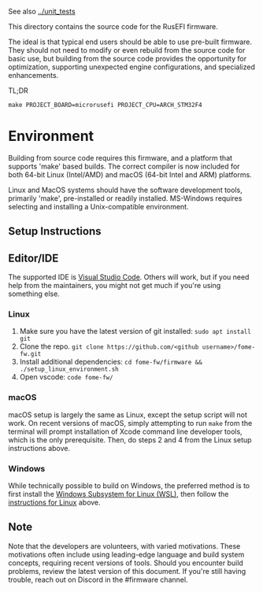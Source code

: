 See also [../unit_tests](../unit_tests)

This directory contains the source code for the RusEFI firmware.

The ideal is that typical end users should be able to use pre-built
firmware.  They should not need to modify or even rebuild from the
source code for basic use, but building from the source code provides
the opportunity for optimization, supporting unexpected engine
configurations, and specialized enhancements.


TL;DR

``make PROJECT_BOARD=microrusefi PROJECT_CPU=ARCH_STM32F4``

# Environment

Building from source code requires this firmware, and a platform that
supports 'make' based builds. The correct compiler is now included for
both 64-bit Linux (Intel/AMD) and macOS (64-bit Intel and ARM) platforms.

Linux and MacOS systems should have the software development tools,
primarily 'make', pre-installed or readily installed.  MS-Windows
requires selecting and installing a Unix-compatible environment.

## Setup Instructions

## Editor/IDE

The supported IDE is [Visual Studio Code](https://code.visualstudio.com/).
Others will work, but if you need help from the maintainers, you might not
get much if you're using something else.

### Linux

1. Make sure you have the latest version of git installed: `sudo apt install git`
1. Clone the repo. `git clone https://github.com/<github username>/fome-fw.git`
1. Install additional dependencies: `cd fome-fw/firmware && ./setup_linux_environment.sh`
1. Open vscode: `code fome-fw/`

### macOS

macOS setup is largely the same as Linux, except the setup script will not work.
On recent versions of macOS, simply attempting to run `make` from the terminal
will prompt installation of Xcode command line developer tools, which is the only
prerequisite. Then, do steps 2 and 4 from the Linux setup instructions above.

### Windows

While technically possible to build on Windows, the preferred method is to first install
the [Windows Subsystem for Linux (WSL)](), then follow the [instructions for Linux](#linux)
above.

## Note

Note that the developers are volunteers, with varied motivations.
These motivations often include using leading-edge language and build
system concepts, requiring recent versions of tools.  Should you
encounter build problems, review the latest version of this document.
If you're still having trouble, reach out on Discord in the #firmware channel.
